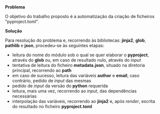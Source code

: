 **Problema**

O objetivo do trabalho proposto é a automatização da criação de ficheiros "pyproject.toml".

**Solução**

Para resolução do problema e, recorrendo às bibliotecas: **jinja2**, **glob**, **pathlib** e **json**, procedeu-se às seguintes etapas:
* leitura do nome do módulo sob o qual se quer elaborar o **pyproject**, através do **glob** ou, em caso de resultado nulo, através do *input*
* tentativa de leitura do ficheiro **metadata.json**, situado na diretoria principal, recorrendo ao **path**
* em caso de sucesso, leitura das variáveis **author** e **email**, caso contrário, pedido de *input* das mesmas
* pedido de *input* da versão do **python** requerida
* leitura, mais uma vez, recorrendo ao *input*, das dependências necessárias
* interpolação das variáveis, recorrendo ao **jinja2** e, após *render*, escrita do resultado no ficheiro **pyproject.toml**
